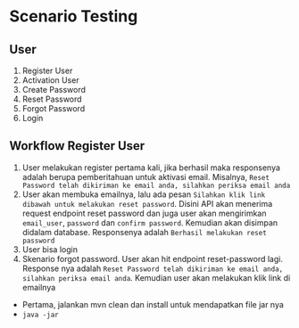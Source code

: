# Scenario Testing

## User

1. Register User
2. Activation User
3. Create Password
4. Reset Password
5. Forgot Password
6. Login

## Workflow Register User

1. User melakukan register pertama kali, jika berhasil maka responsenya adalah berupa pemberitahuan untuk aktivasi email. Misalnya, `Reset Password telah dikiriman ke email anda, silahkan periksa email anda`
2. User akan membuka emailnya, lalu ada pesan `Silahkan klik link dibawah untuk melakukan reset password`. Disini API akan menerima request endpoint reset password dan juga user akan mengirimkan `email_user`, `password` dan `confirm password`. Kemudian akan disimpan didalam database. Responsenya adalah `Berhasil melakukan reset password`
3. User bisa login
4. Skenario forgot password. User akan hit endpoint reset-password lagi. Response nya adalah `Reset Password telah dikiriman ke email anda, silahkan periksa email anda`. Kemudian user akan melakukan klik link di emailnya

- Pertama, jalankan mvn clean dan install untuk mendapatkan file jar nya
- `java -jar `